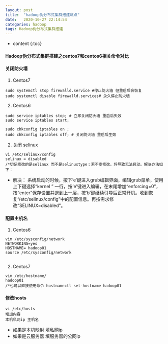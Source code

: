 ```yaml
---
layout: post
title:  "hadoop伪分布式集群搭建坑点"
date:   2020-10-27 22:14:54
categories: hadoop
tags: Hadoop伪分布式集群搭建
---
```



* content
{:toc}
#### Hadoop伪分布式集群搭建之centos7和centos6相关命令对比

#### 关闭防火墙

1.  Centos7

~~~shell
sudo systemctl stop firewalld.service #停止防火墙 但重启后会恢复
sudo systemctl disable firewalld.services# 永久停止防火墙
~~~

2. Centos6

~~~shell
sudo service iptables stop; # 立即关闭防火墙 重启后失效
sudo service iptables start;

sudo chkconfig iptables on ;
sudo chkconfig iptables off; # 关闭防火墙 重启后生效

~~~



2. 关闭 selinux  

~~~
vi /etc/selinux/config
selinux = disabled
/*切记修改的是selinux 而不是selinuxtype；若不幸修改，将导致无法启动。解决办法如下：
~~~

+ 解决：
  系统启动的时候，按下‘e’键进入grub编辑界面，编辑grub菜单，使用上下键选择“kernel ” 一行，按‘e’键进入编辑，在末尾增加“enforcing=0”，按“enter”保存设置并退到上一层，按‘b’键继续引导后正常开机。收到恢复“/etc/selinux/config”中的配置信息。再按需求修改“SELINUX=disabled”。


#### 配置主机名

1. Centos6
~~~shell
vim /etc/sysconfig/network
NETWORKING=yes
HOSTNAME= hadoop01
source /etc/sysconfig/network
   
~~~



   2. Centos7

~~~shell
vim /etc/hostname/
hadoop01
/*也可以直接使用命令 hostnamectl set-hostname hadoop01   
~~~

#### 修改hosts

~~~shell
vi /etc/hosts
增加内容
本机私网ip 主机名
~~~

+ 如果是本机映射 填私网ip
+ 如果是云服务器 填服务器的公网ip